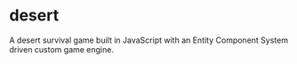 desert
======

A desert survival game built in JavaScript with an Entity Component System driven custom game engine.
